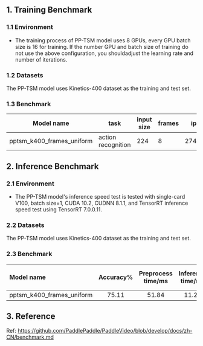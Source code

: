 ## 1. Training Benchmark

### 1.1 Environment

* The training process of PP-TSM model uses 8 GPUs, every GPU batch size is 16 for training. If the number GPU and batch size of training do not use the above configuration, you shouldadjust the learning rate and number of iterations.

### 1.2 Datasets
The PP-TSM model uses Kinetics-400 dataset as the training and test set.

### 1.3 Benchmark

|Model name | task | input size | frames | ips |
|---|---|---|---|---|
|pptsm_k400_frames_uniform | action recognition | 224 | 8 | 274.32 |


## 2. Inference Benchmark

### 2.1 Environment

* The PP-TSM model's inference speed test is tested with single-card V100, batch size=1, CUDA 10.2, CUDNN 8.1.1, and TensorRT inference speed test using TensorRT 7.0.0.11.

### 2.2 Datasets

The PP-TSM model uses Kinetics-400 dataset as the training and test set.

### 2.3 Benchmark

| Model name | Accuracy% | Preprocess time/ms | Inference time/ms | Total inference time/ms |
| :---- | :----: | :----: |:----: |:----: |
|pptsm_k400_frames_uniform | 75.11 | 51.84 | 11.26 | 63.1 |


## 3. Reference
Ref: https://github.com/PaddlePaddle/PaddleVideo/blob/develop/docs/zh-CN/benchmark.md
